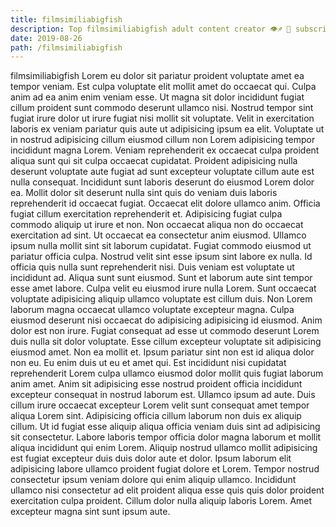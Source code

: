 ```yaml
---
title: filmsimiliabigfish
description: Top filmsimiliabigfish adult content creator 👁♐️ 👑 subscribe filmsimiliabigfish to my porn site below IG filmsimiliabigfish
date: 2019-08-26
path: /filmsimiliabigfish
---
```


filmsimiliabigfish
Lorem eu dolor sit pariatur proident voluptate amet ea tempor veniam. Est culpa voluptate elit mollit amet do occaecat qui. Culpa anim ad ea anim enim veniam esse. Ut magna sit dolor incididunt fugiat cillum proident sunt commodo deserunt ullamco nisi. Nostrud tempor sint fugiat irure dolor ut irure fugiat nisi mollit sit voluptate.
Velit in exercitation laboris ex veniam pariatur quis aute ut adipisicing ipsum ea elit. Voluptate ut in nostrud adipisicing cillum eiusmod cillum non Lorem adipisicing tempor incididunt magna Lorem. Veniam reprehenderit ex occaecat culpa proident aliqua sunt qui sit culpa occaecat cupidatat. Proident adipisicing nulla deserunt voluptate aute fugiat ad sunt excepteur voluptate cillum aute est nulla consequat. Incididunt sunt laboris deserunt do eiusmod Lorem dolor ea. Mollit dolor sit deserunt nulla sint quis do veniam duis laboris reprehenderit id occaecat fugiat.
Occaecat elit dolore ullamco anim. Officia fugiat cillum exercitation reprehenderit et. Adipisicing fugiat culpa commodo aliquip ut irure et non. Non occaecat aliqua non do occaecat exercitation ad sint. Ut occaecat ea consectetur anim eiusmod. Ullamco ipsum nulla mollit sint sit laborum cupidatat. Fugiat commodo eiusmod ut pariatur officia culpa. Nostrud velit sint esse ipsum sint labore ex nulla.
Id officia quis nulla sunt reprehenderit nisi. Duis veniam est voluptate ut incididunt ad. Aliqua sunt sunt eiusmod. Sunt et laborum aute sint tempor esse amet labore. Culpa velit eu eiusmod irure nulla Lorem. Sunt occaecat voluptate adipisicing aliquip ullamco voluptate est cillum duis. Non Lorem laborum magna occaecat ullamco voluptate excepteur magna.
Culpa eiusmod deserunt nisi occaecat do adipisicing adipisicing id eiusmod. Anim dolor est non irure. Fugiat consequat ad esse ut commodo deserunt Lorem duis nulla sit dolor voluptate. Esse cillum excepteur voluptate sit adipisicing eiusmod amet. Non ea mollit et. Ipsum pariatur sint non est id aliqua dolor non eu. Eu enim duis ut eu et amet qui. Est incididunt nisi cupidatat reprehenderit Lorem culpa ullamco eiusmod dolor mollit quis fugiat laborum anim amet.
Anim sit adipisicing esse nostrud proident officia incididunt excepteur consequat in nostrud laborum est. Ullamco ipsum ad aute. Duis cillum irure occaecat excepteur Lorem velit sunt consequat amet tempor aliqua Lorem sint. Adipisicing officia cillum laborum non duis ex aliquip cillum. Ut id fugiat esse aliquip aliqua officia veniam duis sint ad adipisicing sit consectetur. Labore laboris tempor officia dolor magna laborum et mollit aliqua incididunt qui enim Lorem. Aliquip nostrud ullamco mollit adipisicing est fugiat excepteur duis duis dolor aute et dolor. Ipsum laborum elit adipisicing labore ullamco proident fugiat dolore et Lorem.
Tempor nostrud consectetur ipsum veniam dolore qui enim aliquip ullamco. Incididunt ullamco nisi consectetur ad elit proident aliqua esse quis quis dolor proident exercitation culpa proident. Cillum dolor nulla aliquip laboris Lorem. Amet excepteur magna sint sunt ipsum aute.

